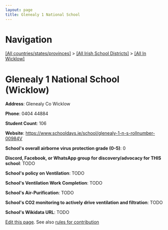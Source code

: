 ```yaml
---
layout: page
title: Glenealy 1 National School
---
```

# Navigation

[[All countries/states/provinces]](../../..) > [[All Irish School Districts]](../..) > [[All In Wicklow]](..)

# Glenealy 1 National School (Wicklow)

**Address**: Glenealy Co Wicklow

**Phone**: 0404 44884

**Student Count**: 106

**Website**: <https://www.schooldays.ie/school/glenealy-1-n-s-rollnumber-00984V>

**School's overall airborne virus protection grade (0-5)**: 0

**Discord, Facebook, or WhatsApp group for discovery/advocacy for THIS school**: TODO

**School's policy on Ventilation**: TODO

**School's Ventilation Work Completion**: TODO

**School's Air-Purification**: TODO

**School's CO2 monitoring to actively drive ventilation and filtration**: TODO

**School's Wikidata URL**: TODO


[Edit this page](https://github.com/ventilate-schools/Ireland/edit/main/./Wicklow/Glenealy_1_National_School.md). See also [rules for contribution](../../../contribution-rules/)